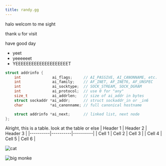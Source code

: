 ```yaml
---
title: randy.gg
---
```


halo welcom to me sight

thank u for visit

have good day

- yeet
- yeeeeeet
- YEEEEEEEEEEEEEEEEEEEET

```c
struct addrinfo {
	int              ai_flags;     // AI_PASSIVE, AI_CANONNAME, etc.
	int              ai_family;    // AF_INET, AF_INET6, AF_UNSPEC
	int              ai_socktype;  // SOCK_STREAM, SOCK_DGRAM
	int              ai_protocol;  // use 0 for "any"
	size_t           ai_addrlen;   // size of ai_addr in bytes
	struct sockaddr *ai_addr;      // struct sockaddr_in or _in6
	char            *ai_canonname; // full canonical hostname

	struct addrinfo *ai_next;      // linked list, next node
};
```

Alright, this is a table.
look at the table
or else
| Header 1 | Header 2 | Header 3 |
|----------|----------|----------|
| Cell 1   | Cell 2   | Cell 3   |
| Cell 4   | Cell 5   | Cell 6   |


![cat](https://media1.tenor.com/m/t4j2MWEZgSEAAAAd/kitten.gif)

![big monke](https://media1.tenor.com/m/1f-B95eNYkkAAAAC/gorilla.gif)
